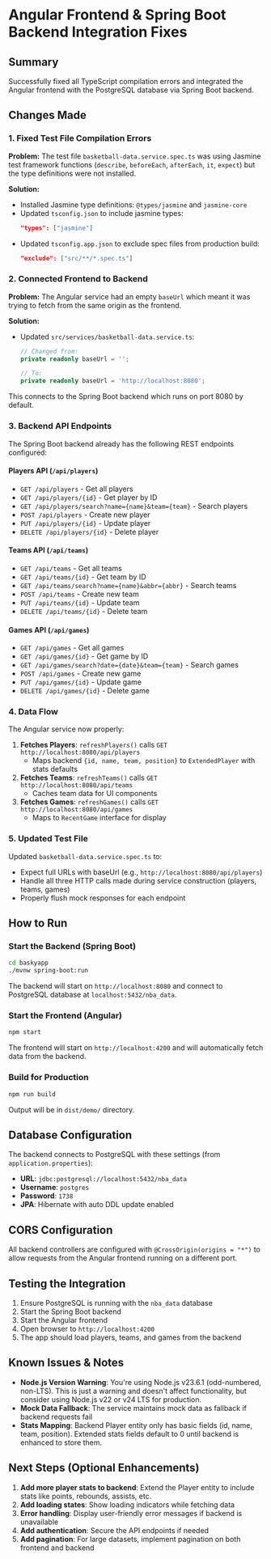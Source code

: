 # Angular Frontend & Spring Boot Backend Integration Fixes

## Summary

Successfully fixed all TypeScript compilation errors and integrated the Angular frontend with the PostgreSQL database via Spring Boot backend.

## Changes Made

### 1. Fixed Test File Compilation Errors

**Problem:** The test file `basketball-data.service.spec.ts` was using Jasmine test framework functions (`describe`, `beforeEach`, `afterEach`, `it`, `expect`) but the type definitions were not installed.

**Solution:**

- Installed Jasmine type definitions: `@types/jasmine` and `jasmine-core`
- Updated `tsconfig.json` to include jasmine types:
  ```json
  "types": ["jasmine"]
  ```
- Updated `tsconfig.app.json` to exclude spec files from production build:
  ```json
  "exclude": ["src/**/*.spec.ts"]
  ```

### 2. Connected Frontend to Backend

**Problem:** The Angular service had an empty `baseUrl` which meant it was trying to fetch from the same origin as the frontend.

**Solution:**

- Updated `src/services/basketball-data.service.ts`:

  ```typescript
  // Changed from:
  private readonly baseUrl = '';

  // To:
  private readonly baseUrl = 'http://localhost:8080';
  ```

This connects to the Spring Boot backend which runs on port 8080 by default.

### 3. Backend API Endpoints

The Spring Boot backend already has the following REST endpoints configured:

#### Players API (`/api/players`)

- `GET /api/players` - Get all players
- `GET /api/players/{id}` - Get player by ID
- `GET /api/players/search?name={name}&team={team}` - Search players
- `POST /api/players` - Create new player
- `PUT /api/players/{id}` - Update player
- `DELETE /api/players/{id}` - Delete player

#### Teams API (`/api/teams`)

- `GET /api/teams` - Get all teams
- `GET /api/teams/{id}` - Get team by ID
- `GET /api/teams/search?name={name}&abbr={abbr}` - Search teams
- `POST /api/teams` - Create new team
- `PUT /api/teams/{id}` - Update team
- `DELETE /api/teams/{id}` - Delete team

#### Games API (`/api/games`)

- `GET /api/games` - Get all games
- `GET /api/games/{id}` - Get game by ID
- `GET /api/games/search?date={date}&team={team}` - Search games
- `POST /api/games` - Create new game
- `PUT /api/games/{id}` - Update game
- `DELETE /api/games/{id}` - Delete game

### 4. Data Flow

The Angular service now properly:

1. **Fetches Players**: `refreshPlayers()` calls `GET http://localhost:8080/api/players`
   - Maps backend `{id, name, team, position}` to `ExtendedPlayer` with stats defaults
2. **Fetches Teams**: `refreshTeams()` calls `GET http://localhost:8080/api/teams`
   - Caches team data for UI components
3. **Fetches Games**: `refreshGames()` calls `GET http://localhost:8080/api/games`
   - Maps to `RecentGame` interface for display

### 5. Updated Test File

Updated `basketball-data.service.spec.ts` to:

- Expect full URLs with baseUrl (e.g., `http://localhost:8080/api/players`)
- Handle all three HTTP calls made during service construction (players, teams, games)
- Properly flush mock responses for each endpoint

## How to Run

### Start the Backend (Spring Boot)

```bash
cd baskyapp
./mvnw spring-boot:run
```

The backend will start on `http://localhost:8080` and connect to PostgreSQL database at `localhost:5432/nba_data`.

### Start the Frontend (Angular)

```bash
npm start
```

The frontend will start on `http://localhost:4200` and will automatically fetch data from the backend.

### Build for Production

```bash
npm run build
```

Output will be in `dist/demo/` directory.

## Database Configuration

The backend connects to PostgreSQL with these settings (from `application.properties`):

- **URL**: `jdbc:postgresql://localhost:5432/nba_data`
- **Username**: `postgres`
- **Password**: `1738`
- **JPA**: Hibernate with auto DDL update enabled

## CORS Configuration

All backend controllers are configured with `@CrossOrigin(origins = "*")` to allow requests from the Angular frontend running on a different port.

## Testing the Integration

1. Ensure PostgreSQL is running with the `nba_data` database
2. Start the Spring Boot backend
3. Start the Angular frontend
4. Open browser to `http://localhost:4200`
5. The app should load players, teams, and games from the backend

## Known Issues & Notes

- **Node.js Version Warning**: You're using Node.js v23.6.1 (odd-numbered, non-LTS). This is just a warning and doesn't affect functionality, but consider using Node.js v22 or v24 LTS for production.
- **Mock Data Fallback**: The service maintains mock data as fallback if backend requests fail
- **Stats Mapping**: Backend Player entity only has basic fields (id, name, team, position). Extended stats fields default to 0 until backend is enhanced to store them.

## Next Steps (Optional Enhancements)

1. **Add more player stats to backend**: Extend the Player entity to include stats like points, rebounds, assists, etc.
2. **Add loading states**: Show loading indicators while fetching data
3. **Error handling**: Display user-friendly error messages if backend is unavailable
4. **Add authentication**: Secure the API endpoints if needed
5. **Add pagination**: For large datasets, implement pagination on both frontend and backend
